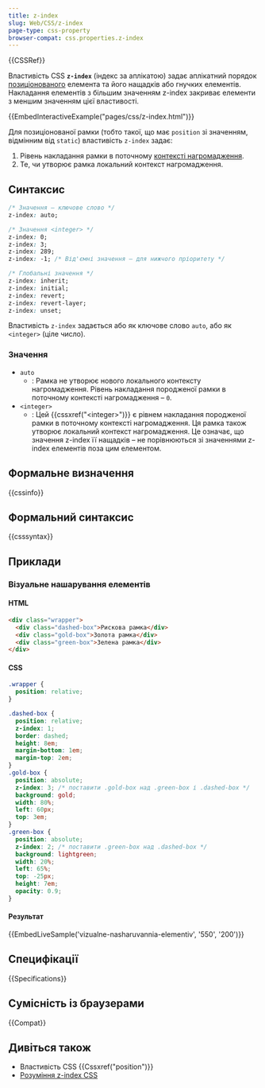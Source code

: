 ```yaml
---
title: z-index
slug: Web/CSS/z-index
page-type: css-property
browser-compat: css.properties.z-index
---
```


{{CSSRef}}

Властивість CSS **`z-index`** (індекс за аплікатою) задає аплікатний порядок [позиціонованого](/uk/docs/Web/CSS/position) елемента та його нащадків або гнучких елементів. Накладання елементів з більшим значенням z-index закриває елементи з меншим значенням цієї властивості.

{{EmbedInteractiveExample("pages/css/z-index.html")}}

Для позиціонованої рамки (тобто такої, що має `position` зі значенням, відмінним від `static`) властивість `z-index` задає:

1. Рівень накладання рамки в поточному [контексті нагромадження](/uk/docs/Web/CSS/CSS_positioned_layout/Understanding_z-index/Stacking_context).
2. Те, чи утворює рамка локальний контекст нагромадження.

## Синтаксис

```css
/* Значення – ключове слово */
z-index: auto;

/* Значення <integer> */
z-index: 0;
z-index: 3;
z-index: 289;
z-index: -1; /* Від'ємні значення – для нижчого пріоритету */

/* Глобальні значення */
z-index: inherit;
z-index: initial;
z-index: revert;
z-index: revert-layer;
z-index: unset;
```

Властивість `z-index` задається або як ключове слово `auto`, або як `<integer>` (ціле число).

### Значення

- `auto`
  - : Рамка не утворює нового локального контексту нагромадження. Рівень накладання породженої рамки в поточному контексті нагромадження – `0`.
- `<integer>`
  - : Цей {{cssxref("&lt;integer&gt;")}} є рівнем накладання породженої рамки в поточному контексті нагромадження. Ця рамка також утворює локальний контекст нагромадження. Це означає, що значення z-index її нащадків – не порівнюються зі значеннями z-index елементів поза цим елементом.

## Формальне визначення

{{cssinfo}}

## Формальний синтаксис

{{csssyntax}}

## Приклади

### Візуальне нашарування елементів

#### HTML

```html
<div class="wrapper">
  <div class="dashed-box">Рискова рамка</div>
  <div class="gold-box">Золота рамка</div>
  <div class="green-box">Зелена рамка</div>
</div>
```

#### CSS

```css
.wrapper {
  position: relative;
}

.dashed-box {
  position: relative;
  z-index: 1;
  border: dashed;
  height: 8em;
  margin-bottom: 1em;
  margin-top: 2em;
}
.gold-box {
  position: absolute;
  z-index: 3; /* поставити .gold-box над .green-box і .dashed-box */
  background: gold;
  width: 80%;
  left: 60px;
  top: 3em;
}
.green-box {
  position: absolute;
  z-index: 2; /* поставити .green-box над .dashed-box */
  background: lightgreen;
  width: 20%;
  left: 65%;
  top: -25px;
  height: 7em;
  opacity: 0.9;
}
```

#### Результат

{{EmbedLiveSample('vizualne-nasharuvannia-elementiv', '550', '200')}}

## Специфікації

{{Specifications}}

## Сумісність із браузерами

{{Compat}}

## Дивіться також

- Властивість CSS {{Cssxref("position")}}
- [Розуміння z-index CSS](/uk/docs/Web/CSS/CSS_positioned_layout/Understanding_z-index)
